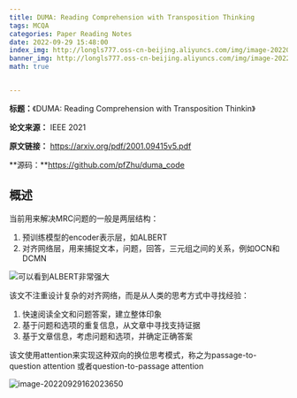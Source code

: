 ```yaml
---
title: DUMA: Reading Comprehension with Transposition Thinking
tags: MCQA
categories: Paper Reading Notes
date: 2022-09-29 15:48:00
index_img: http://longls777.oss-cn-beijing.aliyuncs.com/img/image-20220929162023650.png
banner_img: http://longls777.oss-cn-beijing.aliyuncs.com/img/image-20220929162023650.png
math: true


---
```


**标题：**《DUMA: Reading Comprehension with Transposition Thinkin》

**论文来源：** IEEE 2021

**原文链接：** https://arxiv.org/pdf/2001.09415v5.pdf

**源码：**https://github.com/pfZhu/duma_code



## 概述

当前用来解决MRC问题的一般是两层结构：

1. 预训练模型的encoder表示层，如ALBERT
2. 对齐网络层，用来捕捉文本，问题，回答，三元组之间的关系，例如OCN和DCMN

![可以看到ALBERT非常强大](http://longls777.oss-cn-beijing.aliyuncs.com/img/image-20220929155842159.png)

该文不注重设计复杂的对齐网络，而是从人类的思考方式中寻找经验：

1. 快速阅读全文和问题答案，建立整体印象
2. 基于问题和选项的重复信息，从文章中寻找支持证据
3. 基于文章信息，考虑问题和选项，并确定正确答案

该文使用attention来实现这种双向的换位思考模式，称之为passage-to-question attention 或者question-to-passage attention

![image-20220929162023650](http://longls777.oss-cn-beijing.aliyuncs.com/img/image-20220929162023650.png)



